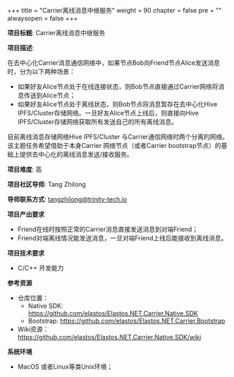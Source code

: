 +++
title = "Carrier离线消息中继服务"
weight = 90
chapter = false
pre = ""
alwaysopen = false
+++

**项目标题**: Carrier离线消息中继服务

**项目描述**:

在去中心化Carrier消息通信网络中，如果节点Bob向Friend节点Alice发送消息时，分为以下两种场景：

- 如果好友Alice节点处于在线连接状态，则Bob节点直接通过Carrier网络将消息传送到Alice节点；
- 如果好友Alice节点处于离线状态，则Bob节点将消息暂存在去中心化Hive IPFS/Cluster存储网络。一旦好友Alice节点上线后，则直接向Hive IPFS/Cluster存储网络获取所有发送自己的所有离线消息。

目前离线消息存储网络Hive IPFS/Cluster 与Carrier通信网络时两个分离的网络。该主题任务希望借助于本身Carrier 网络节点（或者Carrier bootstrap节点）的基础上提供去中心化的离线消息发送/接收服务。

**项目难度**: 高

**项目社区导师**:  Tang Zhilong

**导师联系方式**: tangzhilong@trinity-tech.io

**项目产出要求**

- Friend在线时按照正常的Carrier消息直接发送消息到对端Friend；
- Friend对端离线情况能发送消息，一旦对端Friend上线后能接收到离线消息。

**项目技术要求**

- C/C++ 开发能力

**参考资源**

- 仓库位置：
  - Native SDK: https://github.com/elastos/Elastos.NET.Carrier.Native.SDK
  - Bootstrap: https://github.com/elastos/Elastos.NET.Carrier.Bootstrap
- Wiki资源： https://github.com/elastos/Elastos.NET.Carrier.Native.SDK/wiki

**系统环境**

- MacOS 或者Linux等类Unix环境；



 


